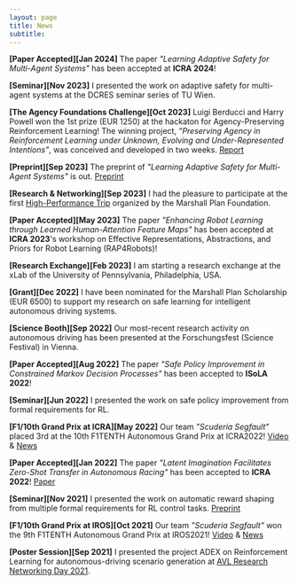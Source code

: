 ```yaml
---
layout: page
title: News
subtitle:
---
```


**[Paper Accepted][Jan 2024]** The paper *"Learning Adaptive Safety for Multi-Agent Systems"* 
has been accepted at **ICRA 2024**!

**[Seminar][Nov 2023]** 
I presented the work on adaptive safety for multi-agent systems at the
DCRES seminar series of TU Wien.

**[The Agency Foundations Challenge][Oct 2023]** 
Luigi Berducci and Harry Powell won the 1st prize (EUR 1250) at the hackaton 
for Agency-Preserving Reinforcement Learning!
The winning project, 
*"Preserving Agency in Reinforcement Learning under Unknown, Evolving and Under-Represented Intentions"*,
was conceived and developed in two weeks.
[Report](https://alignmentjam.com/project/preserving-agency-in-reinforcement-learning-under-unknown-evolving-and-under-represented-intentions)

**[Preprint][Sep 2023]** 
The preprint of 
*"Learning Adaptive Safety for Multi-Agent Systems"*
is out.
[Preprint](https://arxiv.org/abs/2309.10657)

**[Research & Networking][Sep 2023]** 
I had the pleasure to participate at the first [High-Performance Trip](https://www.marshallplan.at/2023/495-first-two-day-high-performance-trip)
 organized by the Marshall Plan Foundation.

**[Paper Accepted][May 2023]** The paper *"Enhancing Robot Learning through Learned Human-Attention Feature Maps"* 
has been accepted at **ICRA 2023**'s workshop on 
Effective Representations, Abstractions, and Priors for Robot Learning (RAP4Robots)!

**[Research Exchange][Feb 2023]** I am starting a research exchange at the xLab
of the University of Pennsylvania, Philadelphia, USA.

**[Grant][Dec 2022]** I have been nominated for the Marshall Plan Scholarship (EUR 6500) to support my 
research on safe learning for intelligent autonomous driving systems.

**[Science Booth][Sep 2022]** Our most-recent research activity on autonomous driving has been presented 
at the Forschungsfest (Science Festival) in Vienna.

**[Paper Accepted][Aug 2022]** The paper *"Safe Policy Improvement in Constrained Markov Decision Processes"* 
has been accepted to **ISoLA 2022**!

**[Seminar][Jun 2022]** I presented the work on safe policy improvement from formal requirements for RL.

**[F1/10th Grand Prix at ICRA][May 2022]** Our team *"Scuderia Segfault"* placed 3rd at the 10th 
F1TENTH Autonomous Grand Prix at ICRA2022!
[Video](https://youtu.be/gk_lNKmZX4I) & [News](/_posts/2022-05-27-F110_ICRA_AGP.md)

**[Paper Accepted][Jan 2022]** The paper *"Latent Imagination Facilitates Zero-Shot Transfer in Autonomous Racing"* has been accepted to **ICRA 2022**!
[Paper](https://arxiv.org/abs/2103.04909)

**[Seminar][Nov 2021]** I presented the work on automatic reward shaping from multiple formal requirements for RL control tasks.
[Preprint](https://arxiv.org/abs/2110.02792)

**[F1/10th Grand Prix at IROS][Oct 2021]** Our team *"Scuderia Segfault"* won the 9th F1TENTH Autonomous Grand Prix at IROS2021!
[Video](https://youtu.be/oI6xHDvLzOg) & [News](/_posts/2021-10-01-F110_IROS_AGP.md)

**[Poster Session][Sep 2021]** I presented the project ADEX on Reinforcement Learning for autonomous-driving scenario generation
at [AVL Research Networking Day 2021](https://www.avl.com/ja/web/guest/-/avl-research-networking-day-2021).
